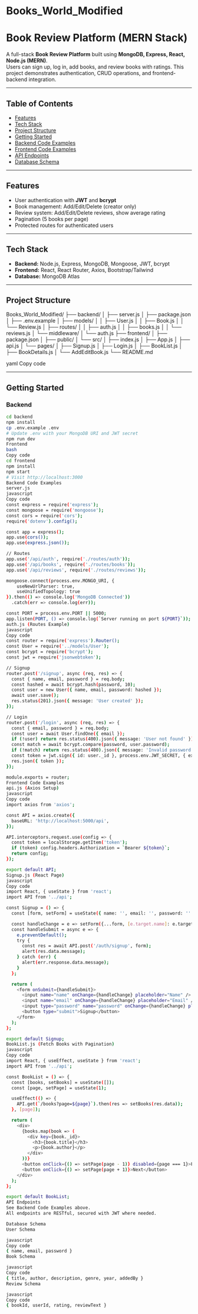 # Books_World_Modified

# Book Review Platform (MERN Stack)

A full-stack **Book Review Platform** built using **MongoDB, Express, React, Node.js (MERN)**.  
Users can sign up, log in, add books, and review books with ratings. This project demonstrates authentication, CRUD operations, and frontend-backend integration.

---

## Table of Contents
- [Features](#features)
- [Tech Stack](#tech-stack)
- [Project Structure](#project-structure)
- [Getting Started](#getting-started)
- [Backend Code Examples](#backend-code-examples)
- [Frontend Code Examples](#frontend-code-examples)
- [API Endpoints](#api-endpoints)
- [Database Schema](#database-schema)

---

## Features
- User authentication with **JWT** and **bcrypt**
- Book management: Add/Edit/Delete (creator only)
- Review system: Add/Edit/Delete reviews, show average rating
- Pagination (5 books per page)
- Protected routes for authenticated users

---

## Tech Stack
- **Backend:** Node.js, Express, MongoDB, Mongoose, JWT, bcrypt
- **Frontend:** React, React Router, Axios, Bootstrap/Tailwind
- **Database:** MongoDB Atlas

---

## Project Structure

Books_World_Modified/
├── backend/
│ ├── server.js
│ ├── package.json
│ ├── .env.example
│ ├── models/
│ │ ├── User.js
│ │ ├── Book.js
│ │ └── Review.js
│ ├── routes/
│ │ ├── auth.js
│ │ ├── books.js
│ │ └── reviews.js
│ └── middleware/
│ └── auth.js
├── frontend/
│ ├── package.json
│ ├── public/
│ └── src/
│ ├── index.js
│ ├── App.js
│ ├── api.js
│ └── pages/
│ ├── Signup.js
│ ├── Login.js
│ ├── BookList.js
│ ├── BookDetails.js
│ └── AddEditBook.js
└── README.md

yaml
Copy code

---

## Getting Started

### Backend
```bash
cd backend
npm install
cp .env.example .env
# Update .env with your MongoDB URI and JWT secret
npm run dev
Frontend
bash
Copy code
cd frontend
npm install
npm start
# Visit http://localhost:3000
Backend Code Examples
server.js
javascript
Copy code
const express = require('express');
const mongoose = require('mongoose');
const cors = require('cors');
require('dotenv').config();

const app = express();
app.use(cors());
app.use(express.json());

// Routes
app.use('/api/auth', require('./routes/auth'));
app.use('/api/books', require('./routes/books'));
app.use('/api/reviews', require('./routes/reviews'));

mongoose.connect(process.env.MONGO_URI, {
    useNewUrlParser: true,
    useUnifiedTopology: true
}).then(() => console.log('MongoDB Connected'))
  .catch(err => console.log(err));

const PORT = process.env.PORT || 5000;
app.listen(PORT, () => console.log(`Server running on port ${PORT}`));
auth.js (Routes Example)
javascript
Copy code
const router = require('express').Router();
const User = require('../models/User');
const bcrypt = require('bcrypt');
const jwt = require('jsonwebtoken');

// Signup
router.post('/signup', async (req, res) => {
  const { name, email, password } = req.body;
  const hashed = await bcrypt.hash(password, 10);
  const user = new User({ name, email, password: hashed });
  await user.save();
  res.status(201).json({ message: 'User created' });
});

// Login
router.post('/login', async (req, res) => {
  const { email, password } = req.body;
  const user = await User.findOne({ email });
  if (!user) return res.status(400).json({ message: 'User not found' });
  const match = await bcrypt.compare(password, user.password);
  if (!match) return res.status(400).json({ message: 'Invalid password' });
  const token = jwt.sign({ id: user._id }, process.env.JWT_SECRET, { expiresIn: '1h' });
  res.json({ token });
});

module.exports = router;
Frontend Code Examples
api.js (Axios Setup)
javascript
Copy code
import axios from 'axios';

const API = axios.create({
  baseURL: 'http://localhost:5000/api',
});

API.interceptors.request.use(config => {
  const token = localStorage.getItem('token');
  if (token) config.headers.Authorization = `Bearer ${token}`;
  return config;
});

export default API;
Signup.js (React Page)
javascript
Copy code
import React, { useState } from 'react';
import API from '../api';

const Signup = () => {
  const [form, setForm] = useState({ name: '', email: '', password: '' });

  const handleChange = e => setForm({...form, [e.target.name]: e.target.value});
  const handleSubmit = async e => {
    e.preventDefault();
    try {
      const res = await API.post('/auth/signup', form);
      alert(res.data.message);
    } catch (err) {
      alert(err.response.data.message);
    }
  };

  return (
    <form onSubmit={handleSubmit}>
      <input name="name" onChange={handleChange} placeholder="Name" />
      <input name="email" onChange={handleChange} placeholder="Email" />
      <input type="password" name="password" onChange={handleChange} placeholder="Password" />
      <button type="submit">Signup</button>
    </form>
  );
};

export default Signup;
BookList.js (Fetch Books with Pagination)
javascript
Copy code
import React, { useEffect, useState } from 'react';
import API from '../api';

const BookList = () => {
  const [books, setBooks] = useState([]);
  const [page, setPage] = useState(1);

  useEffect(() => {
    API.get(`/books?page=${page}`).then(res => setBooks(res.data));
  }, [page]);

  return (
    <div>
      {books.map(book => (
        <div key={book._id}>
          <h3>{book.title}</h3>
          <p>{book.author}</p>
        </div>
      ))}
      <button onClick={() => setPage(page - 1)} disabled={page === 1}>Prev</button>
      <button onClick={() => setPage(page + 1)}>Next</button>
    </div>
  );
};

export default BookList;
API Endpoints
See Backend Code Examples above.
All endpoints are RESTful, secured with JWT where needed.

Database Schema
User Schema

javascript
Copy code
{ name, email, password }
Book Schema

javascript
Copy code
{ title, author, description, genre, year, addedBy }
Review Schema

javascript
Copy code
{ bookId, userId, rating, reviewText }
